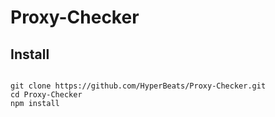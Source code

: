# Proxy-Checker

## Install
```

git clone https://github.com/HyperBeats/Proxy-Checker.git
cd Proxy-Checker
npm install

```
